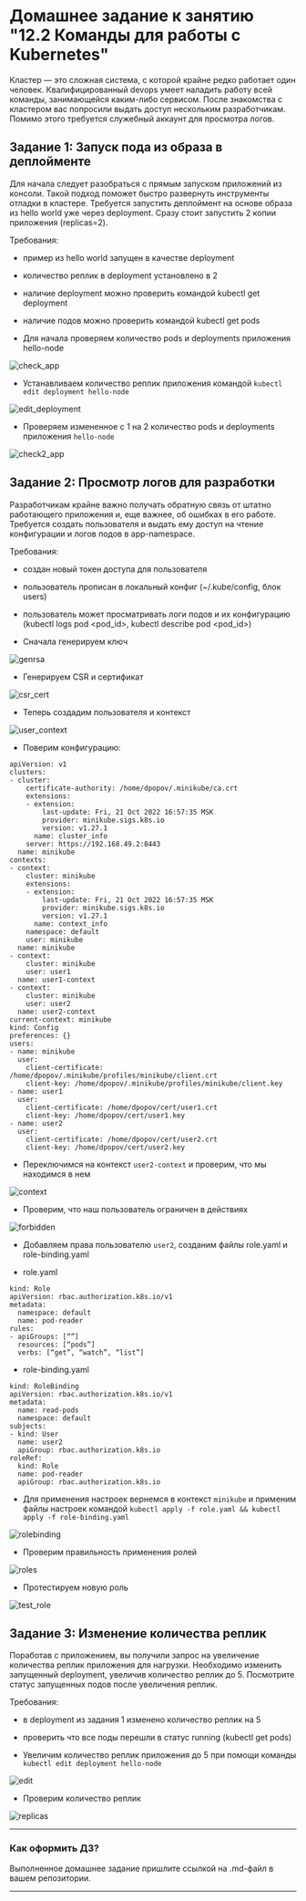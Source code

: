 # Домашнее задание к занятию "12.2 Команды для работы с Kubernetes"
Кластер — это сложная система, с которой крайне редко работает один человек. Квалифицированный devops умеет наладить работу всей команды, занимающейся каким-либо сервисом.
После знакомства с кластером вас попросили выдать доступ нескольким разработчикам. Помимо этого требуется служебный аккаунт для просмотра логов.

## Задание 1: Запуск пода из образа в деплойменте
Для начала следует разобраться с прямым запуском приложений из консоли. Такой подход поможет быстро развернуть инструменты отладки в кластере. Требуется запустить деплоймент на основе образа из hello world уже через deployment. Сразу стоит запустить 2 копии приложения (replicas=2). 

Требования:
 * пример из hello world запущен в качестве deployment
 * количество реплик в deployment установлено в 2
 * наличие deployment можно проверить командой kubectl get deployment
 * наличие подов можно проверить командой kubectl get pods

 * Для начала проверяем количество pods и deployments приложения hello-node

![check_app](img/img_10.png)

- Устанавливаем количество реплик приложения командой `kubectl edit deployment hello-node`

![edit_deployment](img/img_11.png)

* Проверяем измененное c 1 на 2 количество pods и deployments приложения `hello-node`

![check2_app](img/img_12.png)


## Задание 2: Просмотр логов для разработки
Разработчикам крайне важно получать обратную связь от штатно работающего приложения и, еще важнее, об ошибках в его работе. 
Требуется создать пользователя и выдать ему доступ на чтение конфигурации и логов подов в app-namespace.

Требования: 
 * создан новый токен доступа для пользователя
 * пользователь прописан в локальный конфиг (~/.kube/config, блок users)
 * пользователь может просматривать логи подов и их конфигурацию (kubectl logs pod <pod_id>, kubectl describe pod <pod_id>)
 
* Сначала генерируем ключ

![genrsa](img/img_13.png)

* Генерируем CSR и сертификат

![csr_cert](img/img_14.png)

* Теперь создадим пользователя и контекст

![user_context](img/img_15.png)

* Поверим конфигурацию:

```shell
apiVersion: v1
clusters:
- cluster:
    certificate-authority: /home/dpopov/.minikube/ca.crt
    extensions:
    - extension:
        last-update: Fri, 21 Oct 2022 16:57:35 MSK
        provider: minikube.sigs.k8s.io
        version: v1.27.1
      name: cluster_info
    server: https://192.168.49.2:8443
  name: minikube
contexts:
- context:
    cluster: minikube
    extensions:
    - extension:
        last-update: Fri, 21 Oct 2022 16:57:35 MSK
        provider: minikube.sigs.k8s.io
        version: v1.27.1
      name: context_info
    namespace: default
    user: minikube
  name: minikube
- context:
    cluster: minikube
    user: user1
  name: user1-context
- context:
    cluster: minikube
    user: user2
  name: user2-context
current-context: minikube
kind: Config
preferences: {}
users:
- name: minikube
  user:
    client-certificate: /home/dpopov/.minikube/profiles/minikube/client.crt
    client-key: /home/dpopov/.minikube/profiles/minikube/client.key
- name: user1
  user:
    client-certificate: /home/dpopov/cert/user1.crt
    client-key: /home/dpopov/cert/user1.key
- name: user2
  user:
    client-certificate: /home/dpopov/cert/user2.crt
    client-key: /home/dpopov/cert/user2.key

```

* Переключимся на контекст `user2-context` и проверим, что мы находимся в нем

![context](img/img_16.png)

* Проверим, что наш пользователь ограничен в действиях

![forbidden](img/img_17.png)

* Добавляем права пользователю `user2`, созданим файлы role.yaml и role-binding.yaml

- role.yaml
```shell
kind: Role
apiVersion: rbac.authorization.k8s.io/v1
metadata:
  namespace: default
  name: pod-reader
rules:
- apiGroups: [“”]
  resources: [“pods”]
  verbs: [“get”, “watch”, “list”]
```
- role-binding.yaml
```shell
kind: RoleBinding
apiVersion: rbac.authorization.k8s.io/v1
metadata:
  name: read-pods
  namespace: default
subjects:
- kind: User
  name: user2
  apiGroup: rbac.authorization.k8s.io
roleRef:
  kind: Role
  name: pod-reader
  apiGroup: rbac.authorization.k8s.io
```

* Для применения настроек вернемся в контекст `minikube` и применим файлы настроек командой `kubectl apply -f role.yaml && kubectl apply -f role-binding.yaml`

![rolebinding](img/img_18.png)

* Проверим правильность применения ролей

![roles](img/img_19.png)

* Протестируем новую роль

![test_role](img/img_20.png)





## Задание 3: Изменение количества реплик 
Поработав с приложением, вы получили запрос на увеличение количества реплик приложения для нагрузки. Необходимо изменить запущенный deployment, увеличив количество реплик до 5. Посмотрите статус запущенных подов после увеличения реплик. 

Требования:
 * в deployment из задания 1 изменено количество реплик на 5
 * проверить что все поды перешли в статус running (kubectl get pods)


* Увеличим количество реплик приложения до 5 при помощи команды `kubectl edit deployment hello-node`

![edit](img/img_21.png)

* Проверим количество реплик

![replicas](img/img_22.png)

---

### Как оформить ДЗ?

Выполненное домашнее задание пришлите ссылкой на .md-файл в вашем репозитории.

---
